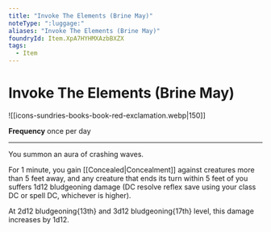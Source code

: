 ```yaml
---
title: "Invoke The Elements (Brine May)"
noteType: ":luggage:"
aliases: "Invoke The Elements (Brine May)"
foundryId: Item.XpA7HYHMXAzbBXZX
tags:
  - Item
---
```


# Invoke The Elements (Brine May)
![[icons-sundries-books-book-red-exclamation.webp|150]]

**Frequency** once per day

* * *

You summon an aura of crashing waves.

For 1 minute, you gain [[Concealed|Concealment]] against creatures more than 5 feet away, and any creature that ends its turn within 5 feet of you suffers 1d12 bludgeoning damage (DC resolve reflex save using your class DC or spell DC, whichever is higher).

At 2d12 bludgeoning{13th} and 3d12 bludgeoning{17th} level, this damage increases by 1d12.
